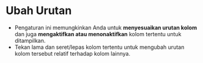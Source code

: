 # **Ubah Urutan**

- Pengaturan ini memungkinkan Anda untuk **menyesuaikan urutan kolom** dan juga **mengaktifkan atau menonaktifkan** kolom tertentu untuk ditampilkan.
- Tekan lama dan seret/lepas kolom tertentu untuk mengubah urutan kolom tersebut relatif terhadap kolom lainnya.

